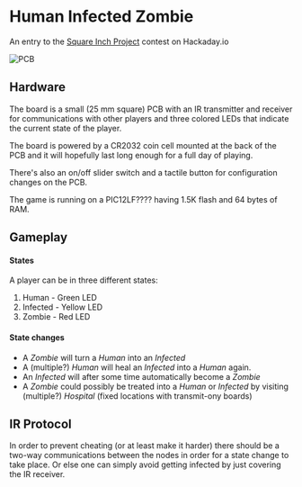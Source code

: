 # Human Infected Zombie

An entry to the [Square Inch Project](https://hackaday.io/project/7813) contest on Hackaday.io

![PCB](https://raw.github.com/SmallRoomLabs/HIZ/master/Images/HIZ-Top.png)

## Hardware
The board is a small (25 mm square) PCB with an IR transmitter and receiver for communications with other players and three colored LEDs that indicate the current state of the player.

The board is powered by a CR2032 coin cell mounted at the back of the PCB and it will hopefully last long enough for a full day of playing.

There's also an on/off slider switch and a tactile button for configuration changes on the PCB.

The game is running on a PIC12LF???? having 1.5K flash and 64 bytes of RAM.

## Gameplay 
#### States
A player can be in three different states:

1. Human - Green LED
2. Infected - Yellow LED
3. Zombie - Red LED

#### State changes

* A *Zombie* will turn a *Human* into an *Infected*
* A (multiple?) *Human* will heal an *Infected* into a *Human* again.
* An *Infected* will after some time automatically become a *Zombie*
* A *Zombie* could possibly be treated into a *Human* or *Infected* by visiting (multiple?) *Hospital* (fixed locations with transmit-ony boards)


## IR Protocol
In order to prevent cheating (or at least make it harder) there should be a two-way communications between the nodes in order for a state change to take place. Or else one can simply avoid getting infected by just covering the IR receiver.


